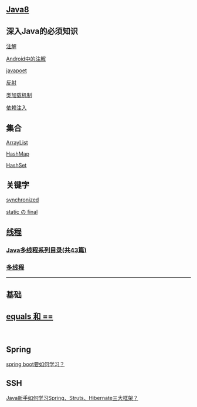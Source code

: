 ## [Java8](https://github.com/winterbe/java8-tutorial#default-methods-for-interfaces)

## 深入Java的必须知识
[注解](https://github.com/whyalwaysmea/LearningNotes/blob/master/Java/%E6%B3%A8%E8%A7%A3.md)

[Android中的注解](https://github.com/whyalwaysmea/LearningNotes/blob/master/Android/Android%E4%B8%AD%E7%9A%84%E6%B3%A8%E8%A7%A3.md)

[javapoet](https://github.com/whyalwaysmea/LearningNotes/blob/master/Java/JavaPoet.md)

[反射](https://github.com/whyalwaysmea/LearningNotes/blob/master/Java/%E5%8F%8D%E5%B0%84.md)

[类加载机制](http://www.jianshu.com/p/b6547abd0706?utm_source=desktop&utm_medium=timeline)

[依赖注入](http://www.itdadao.com/articles/c15a632075p0.html)

## 集合
[ArrayList](http://www.jianshu.com/p/085a5ba2aca8)

[HashMap](https://github.com/whyalwaysmea/LearningNotes/blob/master/Java/HashMap.md)

[HashSet]()

## 关键字
[synchronized](https://github.com/whyalwaysmea/LearningNotes/blob/master/Java/synchronized.md)

[static の final](https://github.com/whyalwaysmea/LearningNotes/blob/master/Java/static%E3%81%AEfinal.md)

## [线程](https://github.com/whyalwaysmea/LearningNotes/blob/master/Java/%E5%AD%90%E7%BA%BF%E7%A8%8B%E3%81%AE%E7%BA%BF%E7%A8%8B%E6%B1%A0.md)

### [Java多线程系列目录(共43篇)](http://www.cnblogs.com/skywang12345/p/java_threads_category.html)   

### [多线程](http://www.jianshu.com/nb/12118685)


-----

## 基础

[equals 和 ==](https://androidzzt.github.io/2017/03/28/Android-%E9%9D%A2%E8%AF%95%E5%87%86%E5%A4%87%E4%B9%8B%E3%80%8Cequals-%E5%92%8C-%E3%80%8D/)
 
 
-----
 
## Spring 
[spring boot要如何学习？](https://www.zhihu.com/question/53729800)

## SSH 
[Java新手如何学习Spring、Struts、Hibernate三大框架？](https://www.zhihu.com/question/21142149)
